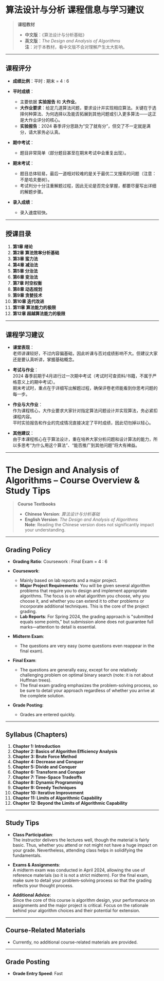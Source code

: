 # 算法设计与分析 课程信息与学习建议

> **课程教材**  
> - **中文版**：《算法设计与分析基础》  
> - **英文版**：*The Design and Analysis of Algorithms*  
> **注**：对于本教材，看中文版不会对理解产生太大影响。

---

## 课程评分

- **成绩比例**：平时 : 期末 = 4 : 6

- **平时成绩**：  
  - 主要依据 **实验报告** 和 **大作业**。  
  - **大作业要求**：给定几道算法问题，要求设计并实现相应算法。关键在于选择何种算法、为何选择以及能否拓展到其他问题或引入更多算法——这正是大作业评分的核心。  
  - **实验报告**：2024 春季评分思路为“交了就有分”，但交了不一定就是满分，请大家务必认真。

- **期中考试**：  
  - 题目非常简单（部分题目甚至在期末考试中会重复出现）。

- **期末考试**：  
  - 题目总体较易，最后一道相对较难的是关于最优二叉搜索的问题（注意：不是哈夫曼树）。  
  - 考试判分十分注重解题过程，因此无论是否完全掌握，都要尽量写出详细的解题步骤。

- **录入成绩**：  
  - 录入速度较快。

---

## 授课目录

1. **第1章 绪论**
2. **第2章 算法效率分析基础**
3. **第3章 蛮力法**
4. **第4章 减治法**
5. **第5章 分治法**
6. **第6章 变治法**
7. **第7章 时空权衡**
8. **第8章 动态规划**
9. **第9章 贪婪技术**
10. **第10章 迭代改进**
11. **第11章 算法能力的极限**
12. **第12章 超越算法能力的极限**

---

## 课程学习建议

- **课堂表现**：  
  老师讲课较好，不过内容偏基础，因此听课与否对成绩影响不大。但建议大家还是要认真听讲，掌握基础概念。

- **考试与作业**：  
  2024 春季前期于4月进行过一次期中考试（考试时可查资料/书籍，不属于严格意义上的期中考试）。  
  期末考试时，重点在于详细写出解题过程，确保评卷老师能看到你思考问题的每一步。

- **作业与大作业**：  
  作为课程核心，大作业要求大家针对指定算法问题设计并实现算法，务必紧扣课程内容。  
  平时实验报告和作业的完成情况直接决定了平时成绩，因此切勿掉以轻心。

- **其他建议**：  
  由于本课程核心在于算法设计，重在培养大家分析问题和设计算法的能力，所以多思考“为什么用这个算法”、“能否推广到其他问题”将大有裨益。

---

# The Design and Analysis of Algorithms – Course Overview & Study Tips

> **Course Textbooks**  
> - **Chinese Version**: *算法设计与分析基础*  
> - **English Version**: *The Design and Analysis of Algorithms*  
> **Note**: Reading the Chinese version does not significantly impact your understanding.

---

## Grading Policy

- **Grading Ratio**: Coursework : Final Exam = 4 : 6

- **Coursework**:  
  - Mainly based on lab reports and a major project.  
  - **Major Project Requirements**: You will be given several algorithm problems that require you to design and implement appropriate algorithms. The focus is on what algorithm you choose, why you choose it, and whether you can extend it to other problems or incorporate additional techniques. This is the core of the project grading.
  - **Lab Reports**: For Spring 2024, the grading approach is "submitted equals some points," but submission alone does not guarantee full marks—attention to detail is essential.

- **Midterm Exam**:  
  - The questions are very easy (some questions even reappear in the final exam).

- **Final Exam**:  
  - The questions are generally easy, except for one relatively challenging problem on optimal binary search (note: it is not about Huffman trees).  
  - The final exam grading emphasizes the problem-solving process, so be sure to detail your approach regardless of whether you arrive at the complete solution.

- **Grade Posting**:  
  - Grades are entered quickly.

---

## Syllabus (Chapters)

1. **Chapter 1: Introduction**
2. **Chapter 2: Basics of Algorithm Efficiency Analysis**
3. **Chapter 3: Brute Force Method**
4. **Chapter 4: Decrease and Conquer**
5. **Chapter 5: Divide and Conquer**
6. **Chapter 6: Transform and Conquer**
7. **Chapter 7: Time-Space Tradeoffs**
8. **Chapter 8: Dynamic Programming**
9. **Chapter 9: Greedy Techniques**
10. **Chapter 10: Iterative Improvement**
11. **Chapter 11: Limits of Algorithmic Capability**
12. **Chapter 12: Beyond the Limits of Algorithmic Capability**

---

## Study Tips

- **Class Participation**:  
  The instructor delivers the lectures well, though the material is fairly basic. Thus, whether you attend or not might not have a huge impact on your grade. Nevertheless, attending class helps in solidifying the fundamentals.

- **Exams & Assignments**:  
  A midterm exam was conducted in April 2024, allowing the use of reference materials (so it is not a strict midterm). For the final exam, make sure to detail your problem-solving process so that the grading reflects your thought process.

- **Additional Advice**:  
  Since the core of this course is algorithm design, your performance on assignments and the major project is critical. Focus on the rationale behind your algorithm choices and their potential for extension.

---

## Course-Related Materials

- Currently, no additional course-related materials are provided.

---

## Grade Posting

- **Grade Entry Speed**: Fast

